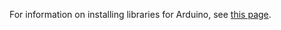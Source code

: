 For information on installing libraries for Arduino, see
[this page](http://www.arduino.cc/en/Guide/Libraries).
